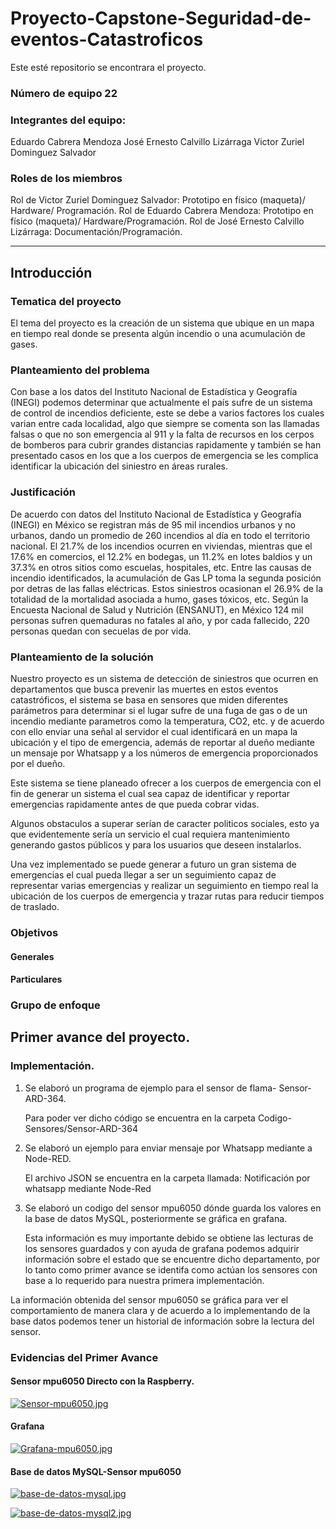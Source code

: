 # Proyecto-Capstone-Seguridad-de-eventos-Catastroficos

Este esté repositorio se encontrara el proyecto.


### Número de equipo	22


### Integrantes del equipo:

Eduardo Cabrera Mendoza
José Ernesto Calvillo Lizárraga
Victor Zuriel Dominguez Salvador


### Roles de los miembros 

Rol de Victor Zuriel Dominguez Salvador: Prototipo en físico (maqueta)/ Hardware/ Programación. 
Rol de Eduardo Cabrera Mendoza: Prototipo en físico (maqueta)/ Hardware/Programación.
Rol de José Ernesto Calvillo Lizárraga: Documentación/Programación.  


--------------------------------------------------------------------------------------------------------------------------------------

## Introducción

### Tematica del proyecto

El tema del proyecto es la creación de un sistema que ubique en un mapa en tiempo real donde se presenta algún incendio o una acumulación de gases.


### Planteamiento del problema

Con base a los datos del Instituto Nacional de Estadística y Geografía (INEGI) podemos determinar que actualmente el país sufre de un sistema de control de incendios deficiente, este se debe a varios factores los cuales varian entre cada localidad, algo que siempre se comenta son las llamadas falsas o que no son emergencia al 911 y la falta de recursos en los cerpos de bomberos para cubrir grandes distancias rapidamente y también se han presentado casos en los que a los cuerpos de emergencia se les complica identificar la ubicación del siniestro en áreas rurales.


### Justificación

De acuerdo con datos del Instituto Nacional de Estadística y Geografía (INEGI) en México se registran más de 95 mil incendios urbanos y no urbanos, dando un promedio de 260 incendios al día en todo el territorio nacional.
El 21.7% de los incendios ocurren en viviendas, mientras que el 17.6% en comercios, el 12.2% en bodegas, un 11.2% en lotes baldios y un 37.3% en otros sitios como escuelas, hospitales, etc. Entre las causas de incendio identificados, la acumulación de Gas LP toma la segunda posición por detras de las fallas eléctricas. Estos siniestros ocasionan el 26.9% de la totalidad de la mortalidad asociada a humo, gases tóxicos, etc.
Según la Encuesta Nacional de Salud y Nutrición (ENSANUT), en México 124 mil personas sufren quemaduras no fatales al año, y por cada fallecido, 220 personas quedan con secuelas de por vida.


### Planteamiento de la solución

Nuestro proyecto es un sistema de detección de siniestros que ocurren en departamentos que busca prevenir las muertes en estos eventos catastróficos, el sistema se basa en sensores que miden diferentes parámetros para determinar si el lugar sufre de una fuga de gas o de un incendio mediante parametros como la temperatura, CO2, etc. y de acuerdo con ello enviar una señal al servidor el cual identificará en un mapa la ubicación y el tipo de emergencia, además de reportar al dueño mediante un mensaje por Whatsapp y a los números de emergencia proporcionados por el dueño.


Este sistema se tiene planeado ofrecer a los cuerpos de emergencia con el fin de generar un sistema el cual sea capaz de identificar y reportar emergencias rapidamente antes de que pueda cobrar vidas.

Algunos obstaculos a superar serían de caracter politicos sociales, esto ya que evidentemente sería un servicio el cual requiera mantenimiento generando gastos públicos y para los usuarios que deseen instalarlos.

Una vez implementado se puede generar a futuro un gran sistema de emergencias el cual pueda llegar a ser un seguimiento capaz de representar varias emergencias y realizar un seguimiento en tiempo real la ubicación de los cuerpos de emergencia y trazar rutas para reducir tiempos de traslado.


### Objetivos

#### Generales

#### Particulares

### Grupo de enfoque


## Primer avance del proyecto.



### Implementación.



1. Se elaboró un programa de ejemplo para el sensor de flama- Sensor-ARD-364.



     Para poder ver dicho código se encuentra en la carpeta Codigo-Sensores/Sensor-ARD-364


2. Se elaboró un ejemplo para enviar mensaje por Whatsapp mediante a Node-RED.



     El archivo JSON se encuentra en la carpeta llamada: Notificación por whatsapp mediante Node-Red



3. Se elaboró un codigo del sensor mpu6050 dónde guarda los valores en la base de datos MySQL, posteriormente se gráfica en grafana.


     Esta información es muy importante debido se obtiene las lecturas de los sensores guardados y con ayuda de grafana podemos adquirir información sobre el estado que se encuentre dicho departamento, por lo tanto como primer avance se identifa como actúan los sensores con base a lo requerido para nuestra primera implementación.



La información obtenida del sensor mpu6050 se gráfica para ver el comportamiento de manera clara y de acuerdo a lo implementando de la base datos podemos tener un historial de información sobre la lectura del sensor.



### Evidencias del Primer Avance



#### Sensor mpu6050 Directo con la Raspberry.


[![Sensor-mpu6050.jpg](https://i.postimg.cc/3rf6kxbL/Sensor-mpu6050.jpg)](https://postimg.cc/c6YTj0WY)



#### Grafana


[![Grafana-mpu6050.jpg](https://i.postimg.cc/Pq6c1f5r/Grafana-mpu6050.jpg)](https://postimg.cc/QBT0337R)



#### Base de datos MySQL-Sensor mpu6050


[![base-de-datos-mysql.jpg](https://i.postimg.cc/902GMZH4/base-de-datos-mysql.jpg)](https://postimg.cc/vgP121BM)


[![base-de-datos-mysql2.jpg](https://i.postimg.cc/GmfGDZ1n/base-de-datos-mysql2.jpg)](https://postimg.cc/hX9XWZj2)



























